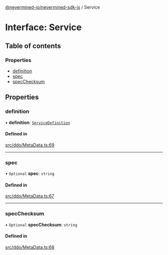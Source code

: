 [@nevermined-io/nevermined-sdk-js](../code-reference.md) / Service

# Interface: Service

## Table of contents

### Properties

- [definition](Service.md#definition)
- [spec](Service.md#spec)
- [specChecksum](Service.md#specchecksum)

## Properties

### definition

• **definition**: [`ServiceDefinition`](ServiceDefinition.md)

#### Defined in

[src/ddo/MetaData.ts:69](https://github.com/nevermined-io/sdk-js/blob/5df4615/src/ddo/MetaData.ts#L69)

___

### spec

• `Optional` **spec**: `string`

#### Defined in

[src/ddo/MetaData.ts:67](https://github.com/nevermined-io/sdk-js/blob/5df4615/src/ddo/MetaData.ts#L67)

___

### specChecksum

• `Optional` **specChecksum**: `string`

#### Defined in

[src/ddo/MetaData.ts:68](https://github.com/nevermined-io/sdk-js/blob/5df4615/src/ddo/MetaData.ts#L68)

